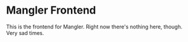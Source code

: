 # Mangler Frontend

This is the frontend for Mangler. Right now there's nothing here, though. Very sad times.
